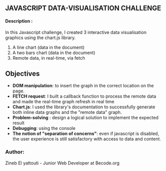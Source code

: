 ## JAVASCRIPT DATA-VISUALISATION CHALLENGE  
####  Description :  
In this Javascript challenge, I created 3 interactive data visualisation graphics using the chart.js library. 
  1. A line chart (data in the document)  
  2. A two bars chart (data in the document) 
  3.  Remote data, in real-time, via fetch 
 

## Objectives  

- **DOM manipulation**: to insert the graph in the correct location on the page.
- **FETCH request**:  I built a callback function to process the remote data and made the real-time graph refresh in real time
- **Chart.js**: I used the library's documentation to successfully generate both inline data graphs and the "remote data" graph. 
- **Problem-solving** : design a logical solution to implement the expected result  
- **Debugging**: using the console  
- **The notion of "separation of concerns"**: even if javascript is disabled, the user experience is still satisfactory with access to data and content.

### Author:  
Zineb El yattouti - Junior Web Developer at Becode.org

 

